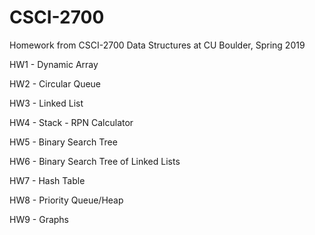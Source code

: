 # CSCI-2700
Homework from CSCI-2700 Data Structures at CU Boulder, Spring 2019

HW1 - Dynamic Array

HW2 - Circular Queue

HW3 - Linked List

HW4 - Stack - RPN Calculator

HW5 - Binary Search Tree

HW6 - Binary Search Tree of Linked Lists

HW7 - Hash Table

HW8 - Priority Queue/Heap

HW9 - Graphs
